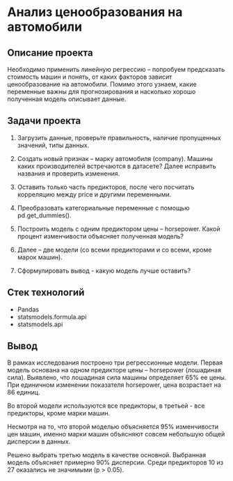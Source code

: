 # Анализ ценообразования на автомобили

## Описание проекта

Необходимо применить линейную регрессию – попробуем предсказать стоимость машин и понять, от каких факторов зависит ценообразование на автомобили. Помимо этого узнаем, какие переменные важны для прогнозирования и насколько хорошо полученная модель описывает данные. 


## Задачи проекта

1. Загрузить данные, проверьте правильность, наличие пропущенных значений, типы данных.

2. Создать новый признак – марку автомобиля (company). Машины каких производителей встречаются в датасете? Далее исправить названия и проверить изменения.

3. Оставить только часть предикторов, после чего посчитать корреляцию между price и другими переменными.

4. Преобразовать категориальные переменные с помощью pd.get_dummies(). 

5. Построить модель с одним предиктором цены – horsepower. Какой процент изменчивости объясняет полученная модель? 

6. Далее – две модели (со всеми предикторами и со всеми, кроме марок машин). 

7. Сформулировать вывод - какую модель лучше оставить? 



## Стек технологий
* Pandas
* statsmodels.formula.api
* statsmodels.api
## Вывод

В рамках исследования построено три регрессионные модели. Первая модель основана на одном предикторе цены – horsepower (лошадиная сила).
Выявлено, что лошадиная сила машины определяет 65% ее цены. При единичном изменении показателя horsepower, цена возрастает на 86 единиц.

Во второй модели используются все предикторы, в третьей - все предикторы, кроме марки машин. 

Несмотря на то, что второй моделью объясняется 95% изменчивости цен машин, именно марки машин объясняют совсем небольшую общей дисперсии в данных.

Решено выбрать третью модель в качестве основной. Выбранная модель объясняет примерно 90% дисперсии. Среди предикторов 10 из 27 оказались не значимыми (p > 0.05). 
